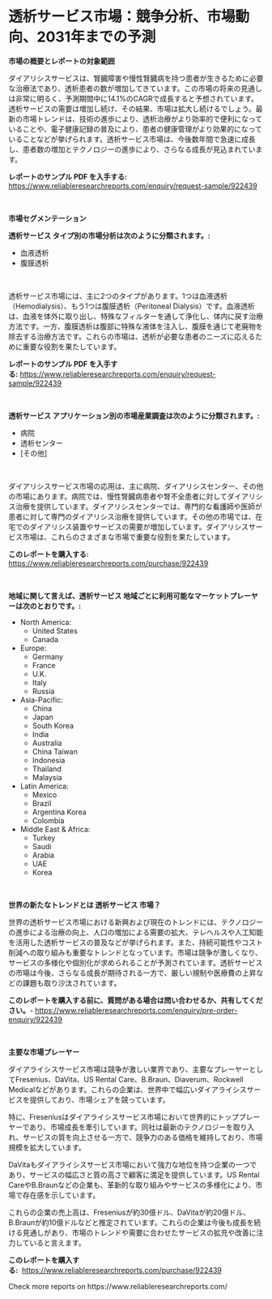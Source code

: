 <p><h1>透析サービス市場：競争分析、市場動向、2031年までの予測</h1></p><p><strong>市場の概要とレポートの対象範囲</strong></p>
<p><p>ダイアリシスサービスは、腎臓障害や慢性腎臓病を持つ患者が生きるために必要な治療法であり、透析患者の数が増加してきています。この市場の将来の見通しは非常に明るく、予測期間中に14.1%のCAGRで成長すると予想されています。透析サービスの需要は増加し続け、その結果、市場は拡大し続けるでしょう。最新の市場トレンドは、技術の進歩により、透析治療がより効率的で便利になっていることや、電子健康記録の普及により、患者の健康管理がより効果的になっていることなどが挙げられます。透析サービス市場は、今後数年間で急速に成長し、患者数の増加とテクノロジーの進歩により、さらなる成長が見込まれています。</p></p>
<p><strong>レポートのサンプル PDF を入手する:</strong> <a href="https://www.reliableresearchreports.com/enquiry/request-sample/922439">https://www.reliableresearchreports.com/enquiry/request-sample/922439</a></p>
<p>&nbsp;</p>
<p><strong>市場セグメンテーション</strong></p>
<p><strong>透析サービス タイプ別の市場分析は次のように分類されます。:</strong></p>
<p><ul><li>血液透析</li><li>腹膜透析</li></ul></p>
<p>&nbsp;</p>
<p><p>透析サービス市場には、主に2つのタイプがあります。1つは血液透析（Hemodialysis）、もう1つは腹膜透析（Peritoneal Dialysis）です。血液透析は、血液を体外に取り出し、特殊なフィルターを通して浄化し、体内に戻す治療方法です。一方、腹膜透析は腹部に特殊な液体を注入し、腹膜を通じて老廃物を除去する治療方法です。これらの市場は、透析が必要な患者のニーズに応えるために重要な役割を果たしています。</p></p>
<p><strong>レポートのサンプル PDF を入手する:</strong>&nbsp;<a href="https://www.reliableresearchreports.com/enquiry/request-sample/922439">https://www.reliableresearchreports.com/enquiry/request-sample/922439</a></p>
<p>&nbsp;</p>
<p><strong> 透析サービス アプリケーション別の市場産業調査は次のように分類されます。:</strong></p>
<p><ul><li>病院</li><li>透析センター</li><li>[その他]</li></ul></p>
<p>&nbsp;</p>
<p><p>ダイアリシスサービス市場の応用は、主に病院、ダイアリシスセンター、その他の市場にあります。病院では、慢性腎臓病患者や腎不全患者に対してダイアリシス治療を提供しています。ダイアリシスセンターでは、専門的な看護師や医師が患者に対して専門のダイアリシス治療を提供しています。その他の市場では、在宅でのダイアリシス装置やサービスの需要が増加しています。ダイアリシスサービス市場は、これらのさまざまな市場で重要な役割を果たしています。</p></p>
<p><strong>このレポートを購入する:</strong>&nbsp; <a href="https://www.reliableresearchreports.com/purchase/922439">https://www.reliableresearchreports.com/purchase/922439</a></p>
<p>&nbsp;</p>
<p><strong>地域に関して言えば、透析サービス 地域ごとに利用可能なマーケットプレーヤーは次のとおりです。:</strong></p>
<p><ul>
    <li>
        North America:
        <ul>
            <li>United States</li>
            <li>Canada</li>
        </ul>
    </li>
    <li>
        Europe:
        <ul>
            <li>Germany</li>
            <li>France</li>
            <li>U.K.</li>
            <li>Italy</li>
            <li>Russia</li>
        </ul>
    </li>
    <li>
        Asia-Pacific:
        <ul>
            <li>China</li>
            <li>Japan</li>
            <li>South Korea</li>
            <li>India</li>
            <li>Australia</li>
            <li>China Taiwan</li>
            <li>Indonesia</li>
            <li>Thailand</li>
            <li>Malaysia</li>
        </ul>
    </li>
    <li>
        Latin America:
        <ul>
            <li>Mexico</li>
            <li>Brazil</li>
            <li>Argentina Korea</li>
            <li>Colombia</li>
        </ul>
    </li>
    <li>
        Middle East & Africa:
        <ul>
            <li>Turkey</li>
            <li>Saudi</li>
            <li>Arabia</li>
            <li>UAE</li>
            <li>Korea</li>
        </ul>
    </li>
    </ul></p>
<p>&nbsp;</p>
<p><strong>世界の新たなトレンドとは 透析サービス 市場？</strong></p>
<p><p>世界の透析サービス市場における新興および現在のトレンドには、テクノロジーの進歩による治療の向上、人口の増加による需要の拡大、テレヘルスや人工知能を活用した透析サービスの普及などが挙げられます。また、持続可能性やコスト削減への取り組みも重要なトレンドとなっています。市場は競争が激しくなり、サービスの多様化や個別化が求められることが予測されています。透析サービスの市場は今後、さらなる成長が期待される一方で、厳しい規制や医療費の上昇などの課題も取り沙汰されています。</p></p>
<p><strong>このレポートを購入する前に、質問がある場合は問い合わせるか、共有してください。</strong>- <a href="https://www.reliableresearchreports.com/enquiry/pre-order-enquiry/922439">https://www.reliableresearchreports.com/enquiry/pre-order-enquiry/922439</a></p>
<p>&nbsp;</p>
<p><strong>主要な市場プレーヤー</strong></p>
<p><p>ダイアライシスサービス市場は競争が激しい業界であり、主要なプレーヤーとしてFresenius、DaVita、US Rental Care、B.Braun、Diaverum、Rockwell Medicalなどがあります。これらの企業は、世界中で幅広いダイアライシスサービスを提供しており、市場シェアを競っています。</p><p>特に、Freseniusはダイアライシスサービス市場において世界的にトッププレーヤーであり、市場成長を牽引しています。同社は最新のテクノロジーを取り入れ、サービスの質を向上させる一方で、競争力のある価格を維持しており、市場規模を拡大しています。</p><p>DaVitaもダイアライシスサービス市場において強力な地位を持つ企業の一つであり、サービスの幅広さと質の高さで顧客に満足を提供しています。US Rental CareやB.Braunなどの企業も、革新的な取り組みやサービスの多様化により、市場で存在感を示しています。</p><p>これらの企業の売上高は、Freseniusが約30億ドル、DaVitaが約20億ドル、B.Braunが約10億ドルなどと推定されています。これらの企業は今後も成長を続ける見通しがあり、市場のトレンドや需要に合わせたサービスの拡充や改善に注力していると言えます。</p></p>
<p><strong>このレポートを購入する:</strong>&nbsp;&nbsp;<a href="https://www.reliableresearchreports.com/purchase/922439">https://www.reliableresearchreports.com/purchase/922439</a></p>
<p>Check more reports on https://www.reliableresearchreports.com/</p>